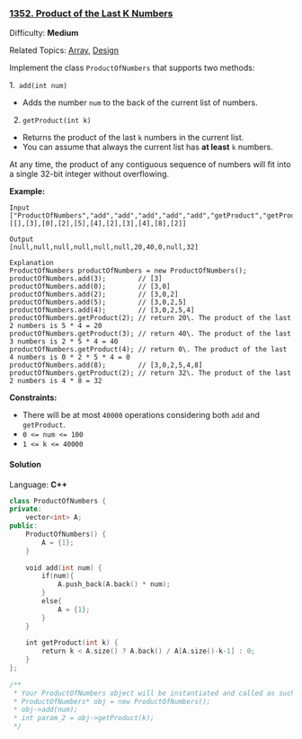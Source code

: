 ### [1352\. Product of the Last K Numbers](https://leetcode.com/problems/product-of-the-last-k-numbers/)

Difficulty: **Medium**

Related Topics: [Array](https://leetcode.com/tag/array/), [Design](https://leetcode.com/tag/design/)

Implement the class `ProductOfNumbers` that supports two methods:

1.` add(int num)`

- Adds the number `num` to the back of the current list of numbers.

2. `getProduct(int k)`

- Returns the product of the last `k` numbers in the current list.
- You can assume that always the current list has **at least** `k` numbers.

At any time, the product of any contiguous sequence of numbers will fit into a single 32-bit integer without overflowing.

**Example:**

```
Input
["ProductOfNumbers","add","add","add","add","add","getProduct","getProduct","getProduct","add","getProduct"]
[[],[3],[0],[2],[5],[4],[2],[3],[4],[8],[2]]

Output
[null,null,null,null,null,null,20,40,0,null,32]

Explanation
ProductOfNumbers productOfNumbers = new ProductOfNumbers();
productOfNumbers.add(3);        // [3]
productOfNumbers.add(0);        // [3,0]
productOfNumbers.add(2);        // [3,0,2]
productOfNumbers.add(5);        // [3,0,2,5]
productOfNumbers.add(4);        // [3,0,2,5,4]
productOfNumbers.getProduct(2); // return 20\. The product of the last 2 numbers is 5 * 4 = 20
productOfNumbers.getProduct(3); // return 40\. The product of the last 3 numbers is 2 * 5 * 4 = 40
productOfNumbers.getProduct(4); // return 0\. The product of the last 4 numbers is 0 * 2 * 5 * 4 = 0
productOfNumbers.add(8);        // [3,0,2,5,4,8]
productOfNumbers.getProduct(2); // return 32\. The product of the last 2 numbers is 4 * 8 = 32
```

**Constraints:**

- There will be at most `40000` operations considering both `add` and `getProduct`.
- `0 <= num <= 100`
- `1 <= k <= 40000`

#### Solution

Language: **C++**

```c++
class ProductOfNumbers {
private:
    vector<int> A;
public:
    ProductOfNumbers() {
        A = {1};
    }
    
    void add(int num) {
        if(num){
            A.push_back(A.back() * num);
        }
        else{
            A = {1};
        }
    }
    
    int getProduct(int k) {
        return k < A.size() ? A.back() / A[A.size()-k-1] : 0;
    }
};
​
/**
 * Your ProductOfNumbers object will be instantiated and called as such:
 * ProductOfNumbers* obj = new ProductOfNumbers();
 * obj->add(num);
 * int param_2 = obj->getProduct(k);
 */
```
